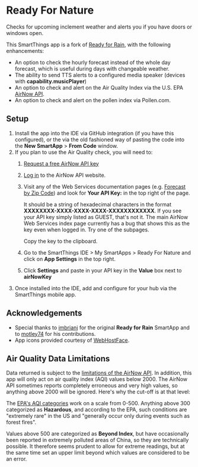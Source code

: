 # Ready For Nature

Checks for upcoming inclement weather and alerts you if you have doors or windows open.

This SmartThings app is a fork of [Ready for Rain](https://github.com/imbrianj/ready_for_rain), with the following enhancements:

* An option to check the hourly forecast instead of the whole day forecast, which is useful during days with changeable weather.
* The ability to send TTS alerts to a configured media speaker (devices with **capability.musicPlayer**)
* An option to check and alert on the Air Quality Index via the U.S. EPA [AirNow API](https://docs.airnowapi.org/).
* An option to check and alert on the pollen index via Pollen.com.

## Setup

1. Install the app into the IDE via GitHub integration (if you have this configured), or the via the old fashioned way of pasting the code into the **New SmartApp** > **From Code** window.
2. If you plan to use the Air Quality check, you will need to:
    1. [Request a free AirNow API key](https://docs.airnowapi.org/account/request/)
    2. [Log in](https://docs.airnowapi.org/login) to the AirNow API website.
    3. Visit any of the Web Services documentation pages (e.g. [Forecast by Zip Code](https://docs.airnowapi.org/forecastsbyzip/docs)) and look for **Your API Key:** in the top right of the page.
    
       It should be a string of hexadecimal characters in the format **XXXXXXXX-XXXX-XXXX-XXXX-XXXXXXXXXXXX**. If you see your API key simply listed as GUEST, that's not it. The main AirNow Web Services index page currently has a bug that shows this as the key even when logged in. Try one of the subpages.
    
       Copy the key to the clipboard.
    4. Go to the SmartThings IDE > My SmartApps > Ready For Nature and click on **App Settings** in the top right.
    5. Click **Settings** and paste in your API key in the **Value** box next to **airNowKey**
3. Once installed into the IDE, add and configure for your hub via the SmartThings mobile app.

## Acknowledgements

* Special thanks to [imbrianj](https://github.com/imbrianj) for the original **Ready for Rain** SmartApp and to [motley74](https://github.com/motley74) for his contributions.
* App icons provided courtesy of [WebHostFace](https://www.webhostface.com/blog/material-design-icons/).

## Air Quality Data Limitations

Data returned is subject to the [limitations of the AirNow API](https://docs.airnowapi.org/faq#reportingAreaForecasts). In addition, this app will only act on air quality index (AQI) values below 2000. The AirNow API sometimes reports completely erroneous and very high values, so anything above 2000 will be ignored. Here's why the cut-off is at that level:

The [EPA's AQI categories](https://airnow.gov/index.cfm?action=aqi_brochure.index) work on a scale from 0-500. Anything above 300 categorized as **Hazardous**, and according to the EPA, such conditions are "extremely rare" in the US and "generally occur only during events such as forest fires".

Values above 500 are categorized as **Beyond Index**, but have occasionally been reported in extremely polluted areas of China, so they are technically possible. It therefore seems prudent to allow for extreme readings, but at the same time set an upper limit beyond which values are considered to be an error.
